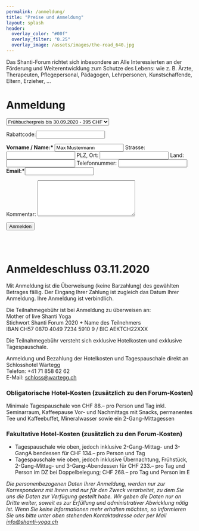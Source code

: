 ```yaml
---
permalink: /anmeldung/
title: "Preise und Anmeldung"
layout: splash
header:
  overlay_color: "#00f"
  overlay_filter: "0.25"
  overlay_image: /assets/images/the-road_640.jpg
---
```

Das Shanti-Forum richtet sich inbesondere an Alle Interessierten an der Förderung und Weiterentwicklung zum Schutze des Lebens: wie z. B. Ärzte,
Therapeuten, Pflegepersonal, Pädagogen, Lehrpersonen,
Kunstschaffende, Eltern, Erzieher, …

# Anmeldung
<form action="https://formspree.io/meqrebjr" method="POST">
<p><select name="preis" size="1">
<option>Frühbucherpreis bis 30.09.2020 - 395 CHF</option>
<option>Normalpreis bis 03.11.2020 - 425 CHF</option>
</select></p><p>
Rabattcode:<input type="text" name="rabatt">
</p>
<p>
<b>Vorname / Name:*</b> <input type="text" name="name" value="Max Mustermann">
Strasse: <input type="text" name="strasse">
PLZ, Ort: <input type="text" name="ort">
Land: <input type="text" name="land">
Telefonnummer: <input type="number" name="telefon">
<b>Email:*</b><input type="email" name="_replyto">
</p>
<p>
Kommentar: <textarea type="text" name="kommentar" rows="6" cols="30"></textarea>
</p>
<input type="submit" value="Anmelden" class="btn btn--primary">
</form>
<br><br>

# Anmeldeschluss 03.11.2020
Mit Anmeldung ist die Überweisung (keine Barzahlung) des gewählten Betrages fällig. Der Eingang Ihrer Zahlung ist zugleich das Datum Ihrer Anmeldung. Ihre Anmeldung ist verbindlich.

Die Teilnahmegebühr ist bei Anmeldung zu überweisen an:<br>
Mother of live Shanti Yoga<br>
Stichwort Shanti Forum 2020 + Name des Teilnehmers<br>
IBAN CH57 0870 4049 7234 5910 9 / BIC AEKTCH22XXX

Die Teilnahmegebühr versteht sich exklusive Hotelkosten und exklusive Tagespauschale.

Anmeldung und Bezahlung der Hotelkosten und Tagespauschale direkt an Schlosshotel Wartegg<br>
Telefon: +41 71 858 62 62<br>
E-Mail: schloss@wartegg.ch


### Obligatorische Hotel-Kosten (zusätzlich zu den Forum-Kosten)
Minimale Tagespauschale von CHF 88.– pro Person und Tag inkl. Seminarraum, Kaffeepause Vor- und Nachmittags mit Snacks, permanentes Tee und Kaffeebuffet, Mineralwasser sowie ein 2-Gang-Mittagessen

### Fakultative Hotel-Kosten (zusätzlich zu den Forum-Kosten)
* Tagespauschale wie oben, jedoch inklusive 2-Gang-Mittag- und 3-GangA bendessen für CHF 134.– pro Person und Tag
*  Tagespauschale wie oben, jedoch inklusive Übernachtung, Frühstück,
2-Gang-Mittag- und 3-Gang-Abendessen für CHF 233.– pro Tag und
Person im DZ bei Doppelbelegung; CHF 268.– pro Tag und Person im E


<i>Die personenbezogenen Daten Ihrer Anmeldung, werden nur zur
Korrespondenz mit Ihnen und nur für den Zweck verarbeitet, zu dem Sie uns die Daten zur Verfügung gestellt habe. Wir geben die Daten nur an Dritte weiter, soweit es zur Erfüllung und administrativer Abwicklung nötig ist. Wenn Sie keine Informationen mehr erhalten möchten, so informieren Sie uns bitte unter oben stehenden Kontaktadresse oder per Mail info@shanti-yoga.ch </i>
